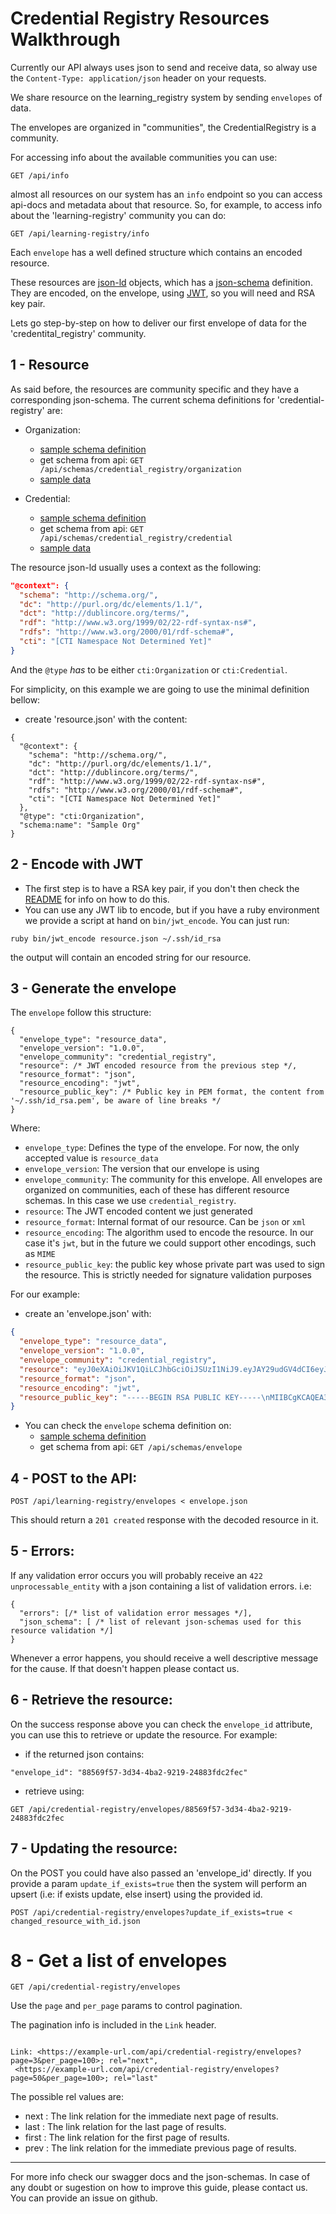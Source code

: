 # Credential Registry Resources Walkthrough

Currently our API always uses json to send and receive data, so alway use
the `Content-Type: application/json` header on your requests.

We share resource on the learning_registry system by sending `envelopes` of data.

The envelopes are organized in "communities", the CredentialRegistry is a community.

For accessing info about the available communities you can use:

```
GET /api/info
```

almost all resources on our system has an `info` endpoint so you can access
api-docs and metadata about that resource. So, for example, to access info
about the 'learning-registry' community you can do:

```
GET /api/learning-registry/info
```

Each `envelope` has a well defined structure which contains an encoded resource.

These resources are [json-ld](http://json-ld.org/) objects, which has
a [json-schema](http://json-schema.org/) definition. They are encoded,
on the envelope, using [JWT](https://jwt.io/), so you will need and
RSA key pair.

Lets go step-by-step on how to deliver our first envelope of data for the
'credentital_registry' community.

## 1 - Resource

As said before, the resources are community specific and they have a
corresponding json-schema.
The current schema definitions for 'credential-registry' are:

- Organization:
    - [sample schema definition](https://github.com/learningtapestry/learningregistry/blob/master/docs/samples/credreg-organization-schema.json)
    - get schema from api: `GET /api/schemas/credential_registry/organization`
    - [sample data](https://github.com/learningtapestry/learningregistry/blob/master/docs/samples/credreg-organization-sample.json)

- Credential:
    - [sample schema definition](https://github.com/learningtapestry/learningregistry/blob/master/docs/samples/credreg-credential-schema.json)
    - get schema from api: `GET /api/schemas/credential_registry/credential`
    - [sample data](https://github.com/learningtapestry/learningregistry/blob/master/docs/samples/credreg-credential-sample.json)


The resource json-ld usually uses a context as the following:

```json
"@context": {
  "schema": "http://schema.org/",
  "dc": "http://purl.org/dc/elements/1.1/",
  "dct": "http://dublincore.org/terms/",
  "rdf": "http://www.w3.org/1999/02/22-rdf-syntax-ns#",
  "rdfs": "http://www.w3.org/2000/01/rdf-schema#",
  "cti": "[CTI Namespace Not Determined Yet]"
}
```

And the `@type` *has* to be either `cti:Organization` or `cti:Credential`.

For simplicity, on this example we are going to use the minimal definition bellow:


- create 'resource.json' with the content:
```
{
  "@context": {
    "schema": "http://schema.org/",
    "dc": "http://purl.org/dc/elements/1.1/",
    "dct": "http://dublincore.org/terms/",
    "rdf": "http://www.w3.org/1999/02/22-rdf-syntax-ns#",
    "rdfs": "http://www.w3.org/2000/01/rdf-schema#",
    "cti": "[CTI Namespace Not Determined Yet]"
  },
  "@type": "cti:Organization",
  "schema:name": "Sample Org"
}
```

## 2 - Encode with JWT

- The first step is to have a RSA key pair, if you don't then check the [README](https://github.com/learningtapestry/learningregistry/blob/master/README.md#1-generate-a-rsa-key-pair) for info on how to do this.
- You can use any JWT lib to encode, but if you have a ruby environment we provide a script at hand on `bin/jwt_encode`. You can just run:

```shell
ruby bin/jwt_encode resource.json ~/.ssh/id_rsa
```

the output will contain an encoded string for our resource.

## 3 - Generate the envelope

The `envelope` follow this structure:

```
{
  "envelope_type": "resource_data",
  "envelope_version": "1.0.0",
  "envelope_community": "credential_registry",
  "resource": /* JWT encoded resource from the previous step */,
  "resource_format": "json",
  "resource_encoding": "jwt",
  "resource_public_key": /* Public key in PEM format, the content from '~/.ssh/id_rsa.pem', be aware of line breaks */
}
```

Where:
- `envelope_type`: Defines the type of the envelope. For now, the only accepted
value is `resource_data`
- `envelope_version`: The version that our envelope is using
- `envelope_community`: The community for this envelope. All envelopes are organized on communities, each of these has different resource schemas. In this case we use `credential_registry`.
- `resource`: The JWT encoded content we just generated
- `resource_format`: Internal format of our resource. Can be `json` or `xml`
- `resource_encoding`: The algorithm used to encode the resource. In our case
it's `jwt`, but in the future we could support other encodings, such as `MIME`
- `resource_public_key`: the public key whose private part was used to sign the
resource. This is strictly needed for signature validation purposes

For our example:

- create an 'envelope.json' with:

```json
{
  "envelope_type": "resource_data",
  "envelope_version": "1.0.0",
  "envelope_community": "credential_registry",
  "resource": "eyJ0eXAiOiJKV1QiLCJhbGciOiJSUzI1NiJ9.eyJAY29udGV4dCI6eyJzY2hlbWEiOiJodHRwOi8vc2NoZW1hLm9yZy8iLCJkYyI6Imh0dHA6Ly9wdXJsLm9yZy9kYy9lbGVtZW50cy8xLjEvIiwiZGN0IjoiaHR0cDovL2R1YmxpbmNvcmUub3JnL3Rlcm1zLyIsInJkZiI6Imh0dHA6Ly93d3cudzMub3JnLzE5OTkvMDIvMjItcmRmLXN5bnRheC1ucyMiLCJyZGZzIjoiaHR0cDovL3d3dy53My5vcmcvMjAwMC8wMS9yZGYtc2NoZW1hIyIsImN0aSI6IltDVEkgTmFtZXNwYWNlIE5vdCBEZXRlcm1pbmVkIFlldF0ifSwiQHR5cGUiOiJjdGk6T3JnYW5pemF0aW9uIiwic2NoZW1hOm5hbWUiOiJTYW1wbGUgT3JnIn0.sgCrpnYAqRqZhGbshBjNXyEYiYrTBGUJh2x_mT9_QE9kT0HSWfWYFRXD0_riifl1UuA4HY3YCnFtOiH097tBAIsJhUvEywzUBGoqv5RIOcVOkltngmobJu2ZEONTCBv6cQWurFPIPtwq5W1KkeuE4q5l46kGkD-wNWUY05T5gMA_if5JXfP1_s4UL4Eq5eI8tH7murk_aVa91eaA_YQ_PZOIRXB7jQYeX07-yr_D2bVM4EUqOwW6rdII3-gn6ckMnGxvVPKuBglvTU6uOe1n7bNM5nEfMfBKhavWvsjWxXy30GlCX--Vbmtks_SAm0AgKVQ9rSOVWLD3DzwS503VIg",
  "resource_format": "json",
  "resource_encoding": "jwt",
  "resource_public_key": "-----BEGIN RSA PUBLIC KEY-----\nMIIBCgKCAQEA35JBqCEfCFMuplTm0NvQxnvwAzQHVEUD8yvn6u3uVkKuX9oOPh4r\nKw9j1D7wNK/70oEsvnuBwNWHT7jXdd1bMDiN0d/TPLFllA2u8+Rr8enXU/1WpxH1\nyQxF7lcHyrl07YJ5B3V4PfgdTOR5vm8PB1UxiTNyrdmdeJ0POhphudXUIJF7HGog\ncO3T12fASzjvBod4GQmaMg6Ffm875rw7f5ASPrslbmuQfwDI3wvEQw/Br4Tw0ltV\nGCxbsjCLymnoHS3TNiK9h8v+nGWrz+kz15RMiMkiKNI3CWYph9SANlkHNYycWTP+\nUNUbpT4mqbXSXJN05SdSAJuQotc0SN7/4QIDAQAB\n-----END RSA PUBLIC KEY-----"
}
```

- You can check the `envelope` schema definition on:
    - [sample schema definition](https://github.com/learningtapestry/learningregistry/blob/master/docs/samples/envelope-schema.json)
    - get schema from api: `GET /api/schemas/envelope`


## 4 - POST to the API:


```
POST /api/learning-registry/envelopes < envelope.json
```

This should return a `201 created` response with the decoded resource in it.

## 5 - Errors:

If any validation error occurs you will probably receive an `422 unprocessable_entity`
with a json containing a list of validation errors. i.e:

```
{
  "errors": [/* list of validation error messages */],
  "json_schema": [ /* list of relevant json-schemas used for this resource validation */]
}
```

Whenever a error happens, you should receive a well descriptive message for
the cause. If that doesn't happen please contact us.

## 6 - Retrieve the resource:

On the success response above you can check the `envelope_id` attribute,
you can use this to retrieve or update the resource. For example:

- if the returned json contains:
```
"envelope_id": "88569f57-3d34-4ba2-9219-24883fdc2fec"
```

- retrieve using:

```
GET /api/credential-registry/envelopes/88569f57-3d34-4ba2-9219-24883fdc2fec
```

## 7 - Updating the resource:

On the POST you could have also passed an 'envelope_id' directly. If you provide a param
`update_if_exists=true` then the system will perform an upsert (i.e: if exists update, else insert) using the provided id.

```
POST /api/credential-registry/envelopes?update_if_exists=true < changed_resource_with_id.json
```

# 8 - Get a list of envelopes

```
GET /api/credential-registry/envelopes
```

 Use the `page` and `per_page` params to control pagination.

 The pagination info is included in the `Link` header.

 ```

Link: <https://example-url.com/api/credential-registry/envelopes?page=3&per_page=100>; rel="next",
  <https://example-url.com/api/credential-registry/envelopes?page=50&per_page=100>; rel="last"
```

The possible rel values are:

- next 	: The link relation for the immediate next page of results.
- last 	: The link relation for the last page of results.
- first :	The link relation for the first page of results.
- prev  :	The link relation for the immediate previous page of results.

-----

For more info check our swagger docs and the json-schemas.
In case of any doubt or sugestion on how to improve this guide, please contact us.
You can provide an issue on github.
